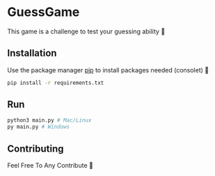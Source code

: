 # GuessGame

This game is a challenge to test your guessing ability 🙂

## Installation

Use the package manager [pip](https://pip.pypa.io/en/stable/) to install packages needed (consolet) 🎁

```bash
pip install -r requirements.txt
```

## Run

```bash
python3 main.py # Mac/Linux
py main.py # Windows
```

## Contributing
Feel Free To Any Contribute 💖
